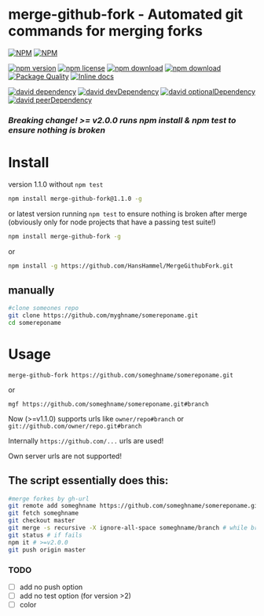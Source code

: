 merge-github-fork - Automated git commands for merging forks
============================================================

[![NPM](https://nodei.co/npm/merge-github-fork.png?downloads=true&downloadRank=true&stars=true)](https://nodei.co/npm/merge-github-fork/) 
[![NPM](https://nodei.co/npm-dl/merge-github-fork.png?months=9&height=3)](https://nodei.co/npm/merge-github-fork/)

[![npm version](https://img.shields.io/npm/v/merge-github-fork.svg)](https://www.npmjs.com/package/merge-github-fork)
[![npm license](https://img.shields.io/npm/l/merge-github-fork.svg)](https://www.npmjs.com/package/merge-github-fork)
[![npm download](https://img.shields.io/npm/dm/merge-github-fork.svg)](https://www.npmjs.com/package/merge-github-fork)
[![npm download](https://img.shields.io/npm/dt/merge-github-fork.svg)](https://www.npmjs.com/package/merge-github-fork)
[![Package Quality](http://npm.packagequality.com/shield/merge-github-fork.svg)](http://packagequality.com/#?package=merge-github-fork)
[![Inline docs](http://inch-ci.org/github/HansHammel/merge-github-fork.svg?branch=master)](http://inch-ci.org/github/HansHammel/merge-github-fork)

[![david dependency](https://img.shields.io/david/HansHammel/merge-github-fork.svg)](https://david-dm.org/HansHammel/merge-github-fork)
[![david devDependency](https://img.shields.io/david/dev/HansHammel/merge-github-fork.svg)](https://david-dm.org/HansHammel/merge-github-fork)
[![david optionalDependency](https://img.shields.io/david/optional/HansHammel/merge-github-fork.svg)](https://david-dm.org/HansHammel/merge-github-fork)
[![david peerDependency](https://img.shields.io/david/peer/HansHammel/merge-github-fork.svg)](https://david-dm.org/HansHammel/merge-github-fork)

### *Breaking change! >= v2.0.0 runs npm install & npm test to ensure nothing is broken*

# Install

version 1.1.0 without `npm test`

```sh
npm install merge-github-fork@1.1.0 -g
```

or latest version running `npm test` to ensure nothing is broken after merge  
(obviously only for node projects that have a passing test suite!)

```sh
npm install merge-github-fork -g
```

or

```sh
npm install -g https://github.com/HansHammel/MergeGithubFork.git
```

##  manually ##

```bash
#clone someones repo
git clone https://github.com/myghname/somereponame.git
cd somereponame
```

# Usage

	merge-github-fork https://github.com/someghname/somereponame.git
	
or

	mgf https://github.com/someghname/somereponame.git#branch

Now (>=v1.1.0) supports urls like `owner/repo#branch` or `git://github.com/owner/repo.git#branch`

Internally `https://github.com/...` urls are used!

Own server urls are not supported!

## The script essentially does this: ##

```bash
#merge forkes by gh-url
git remote add someghname https://github.com/someghname/somereponame.git#branch # no branch defaults to master
git fetch someghname
git checkout master
git merge -s recursive -X ignore-all-space someghname/branch # while branch defaults to master
git status # if fails
npm it # >=v2.0.0
git push origin master
```

### TODO
- [ ] add no push option
- [ ] add no test option (for version >2)
- [ ] color
